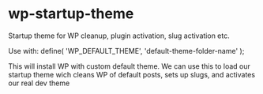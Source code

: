 # wp-startup-theme
Startup theme for WP cleanup, plugin activation, slug activation etc.

Use with: 
  define( 'WP_DEFAULT_THEME', 'default-theme-folder-name' );
  
This will install WP with custom default theme.
We can use this to load our startup theme wich cleans WP of default posts, sets up slugs, and activates our real dev theme

